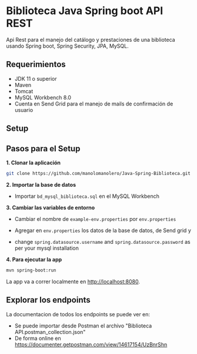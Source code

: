 # Biblioteca Java Spring boot API REST

Api Rest para el manejo del catálogo y prestaciones de una biblioteca usando Spring boot, Spring Security, JPA, MySQL.

## Requerimientos
- JDK 11 o superior
- Maven
- Tomcat
- MySQL Workbench 8.0
- Cuenta en Send Grid para el manejo de mails de confirmación de usuario

## Setup

## Pasos para el Setup

**1. Clonar la aplicación**

```bash
git clone https://github.com/manolomanolero/Java-Spring-Biblioteca.git
```

**2. Importar la base de datos**

+ Importar `bd_mysql_biblioteca.sql` en el MySQL Workbench



**3. Cambiar las variables de entorno**

+ Cambiar el nombre de `example-env.properties` por `env.properties`

+ Agregar en `env.properties` los datos de la base de datos, de Send grid y 

+ change `spring.datasource.username` and `spring.datasource.password` as per your mysql installation

**4. Para ejecutar la app**

```bash
mvn spring-boot:run
```

La app va a correr localmente en <http://localhost:8080>.

## Explorar los endpoints

La documentacion de todos los endpoints se puede ver en:
- Se puede importar desde Postman el archivo "Biblioteca API.postman_collection.json"
- De forma online en https://documenter.getpostman.com/view/14617154/UzBnrShn

